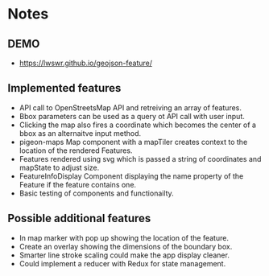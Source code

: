 # Notes

## DEMO

- https://lwswr.github.io/geojson-feature/

## Implemented features

- API call to OpenStreetsMap API and retreiving an array of features.
- Bbox parameters can be used as a query ot API call with user input.
- Clicking the map also fires a coordinate which becomes the center of a bbox as an alternaitve input method.
- pigeon-maps Map component with a mapTiler creates context to the location of the rendered Features.
- Features rendered using svg which is passed a string of coordinates and mapState to adjust size.
- FeatureInfoDisplay Component displaying the name property of the Feature if the feature contains one.
- Basic testing of components and functionailty.

## Possible additional features

- In map marker with pop up showing the location of the feature.
- Create an overlay showing the dimensions of the boundary box.
- Smarter line stroke scaling could make the app display cleaner.
- Could implement a reducer with Redux for state management.
